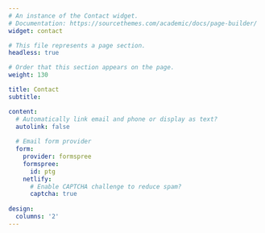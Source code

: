 ```yaml
---
# An instance of the Contact widget.
# Documentation: https://sourcethemes.com/academic/docs/page-builder/
widget: contact

# This file represents a page section.
headless: true

# Order that this section appears on the page.
weight: 130

title: Contact
subtitle:

content:
  # Automatically link email and phone or display as text?
  autolink: false
  
  # Email form provider
  form: 
    provider: formspree
    formspree:
      id: ptg
    netlify:
      # Enable CAPTCHA challenge to reduce spam?
      captcha: true
  
design:
  columns: '2'
---
```

